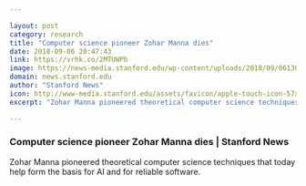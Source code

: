 ```yaml
---

layout: post
category: research
title: "Computer science pioneer Zohar Manna dies"
date: 2018-09-06 20:47:43
link: https://vrhk.co/2MTUWPb
image: https://news-media.stanford.edu/wp-content/uploads/2018/09/06130257/Manna_3x2.jpg
domain: news.stanford.edu
author: "Stanford News"
icon: http://www-media.stanford.edu/assets/favicon/apple-touch-icon-57x57.png
excerpt: "Zohar Manna pioneered theoretical computer science techniques that today help form the basis for AI and for reliable software."

---
```


### Computer science pioneer Zohar Manna dies | Stanford News

Zohar Manna pioneered theoretical computer science techniques that today help form the basis for AI and for reliable software.